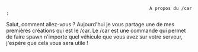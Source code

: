                                                           A propos du /car :
                                    
Salut, comment allez-vous ? Aujourd'hui je vous partage une de mes premières créations qui est le /car. Le /car est une commande qui permet de faire spawn n'importe quel                                                   véhicule que vous avez sur votre serveur, j'espère que cela vous sera utile !
